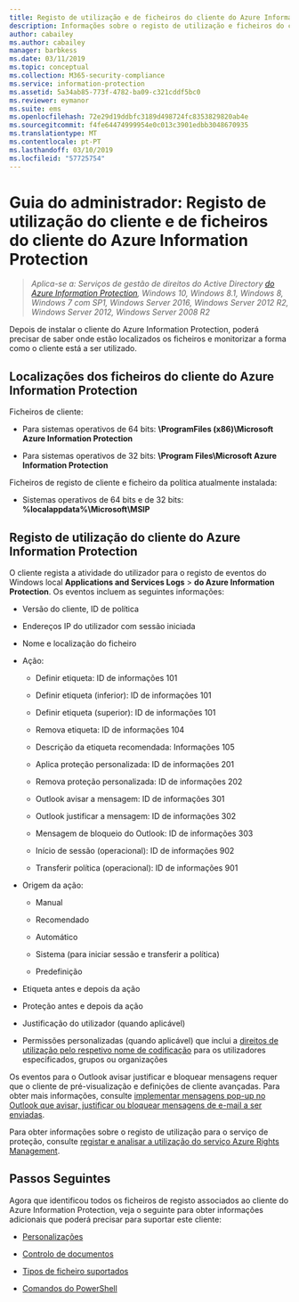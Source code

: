 ```yaml
---
title: Registo de utilização e de ficheiros do cliente do Azure Information Protection
description: Informações sobre o registo de utilização e ficheiros do cliente do Azure Information Protection para Windows.
author: cabailey
ms.author: cabailey
manager: barbkess
ms.date: 03/11/2019
ms.topic: conceptual
ms.collection: M365-security-compliance
ms.service: information-protection
ms.assetid: 5a34ab85-773f-4782-ba09-c321cddf5bc0
ms.reviewer: eymanor
ms.suite: ems
ms.openlocfilehash: 72e29d19ddbfc3189d498724fc8353829820ab4e
ms.sourcegitcommit: f4fe64474999954e0c013c3901edbb3048670935
ms.translationtype: MT
ms.contentlocale: pt-PT
ms.lasthandoff: 03/10/2019
ms.locfileid: "57725754"
---
```

# <a name="admin-guide-azure-information-protection-client-files-and-client-usage-logging"></a>Guia do administrador: Registo de utilização do cliente e de ficheiros do cliente do Azure Information Protection

>*Aplica-se a: Serviços de gestão de direitos do Active Directory [do Azure Information Protection](https://azure.microsoft.com/pricing/details/information-protection), Windows 10, Windows 8.1, Windows 8, Windows 7 com SP1, Windows Server 2016, Windows Server 2012 R2, Windows Server 2012, Windows Server 2008 R2*

Depois de instalar o cliente do Azure Information Protection, poderá precisar de saber onde estão localizados os ficheiros e monitorizar a forma como o cliente está a ser utilizado.

## <a name="file-locations-for-the-azure-information-protection-client"></a>Localizações dos ficheiros do cliente do Azure Information Protection

Ficheiros de cliente:   

- Para sistemas operativos de 64 bits: **\ProgramFiles (x86)\Microsoft Azure Information Protection**

- Para sistemas operativos de 32 bits: **\Program Files\Microsoft Azure Information Protection**

Ficheiros de registo de cliente e ficheiro da política atualmente instalada:

- Sistemas operativos de 64 bits e de 32 bits: **%localappdata%\Microsoft\MSIP**

## <a name="usage-logging-for-the-azure-information-protection-client"></a>Registo de utilização do cliente do Azure Information Protection

O cliente regista a atividade do utilizador para o registo de eventos do Windows local **Applications and Services Logs** > **do Azure Information Protection**. Os eventos incluem as seguintes informações:

- Versão do cliente, ID de política

- Endereços IP do utilizador com sessão iniciada

- Nome e localização do ficheiro

- Ação:

    - Definir etiqueta: ID de informações 101
    
    - Definir etiqueta (inferior): ID de informações 101
    
    - Definir etiqueta (superior): ID de informações 101
    
    - Remova etiqueta: ID de informações 104
    
    - Descrição da etiqueta recomendada: Informações 105
    
    - Aplica proteção personalizada: ID de informações 201
    
    - Remova proteção personalizada: ID de informações 202
    
    - Outlook avisar a mensagem: ID de informações 301
    
    - Outlook justificar a mensagem: ID de informações 302
    
    - Mensagem de bloqueio do Outlook: ID de informações 303
    
    - Início de sessão (operacional): ID de informações 902
    
    - Transferir política (operacional): ID de informações 901
    
- Origem da ação:
    
    - Manual 
    
    - Recomendado
    
    - Automático  
    
    - Sistema (para iniciar sessão e transferir a política)
    
    - Predefinição
    
- Etiqueta antes e depois da ação 
    
- Proteção antes e depois da ação
    
- Justificação do utilizador (quando aplicável)

- Permissões personalizadas (quando aplicável) que inclui a [direitos de utilização pelo respetivo nome de codificação](../configure-usage-rights.md#usage-rights-and-descriptions) para os utilizadores especificados, grupos ou organizações

Os eventos para o Outlook avisar justificar e bloquear mensagens requer que o cliente de pré-visualização e definições de cliente avançadas. Para obter mais informações, consulte [implementar mensagens pop-up no Outlook que avisar, justificar ou bloquear mensagens de e-mail a ser enviadas](client-admin-guide-customizations.md#implement-pop-up-messages-in-outlook-that-warn-justify-or-block-emails-being-sent).

Para obter informações sobre o registo de utilização para o serviço de proteção, consulte [registar e analisar a utilização do serviço Azure Rights Management](../log-analyze-usage.md).

## <a name="next-steps"></a>Passos Seguintes
Agora que identificou todos os ficheiros de registo associados ao cliente do Azure Information Protection, veja o seguinte para obter informações adicionais que poderá precisar para suportar este cliente:

- [Personalizações](client-admin-guide-customizations.md)

- [Controlo de documentos](client-admin-guide-document-tracking.md)

- [Tipos de ficheiro suportados](client-admin-guide-file-types.md)

- [Comandos do PowerShell](client-admin-guide-powershell.md)

